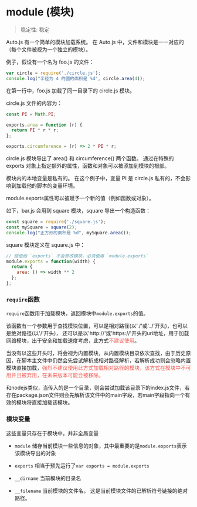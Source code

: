 # module (模块)

> 稳定性: 稳定

Auto.js 有一个简单的模块加载系统。 在 Auto.js 中，文件和模块是一一对应的（每个文件被视为一个独立的模块）。

例子，假设有一个名为 foo.js 的文件：
```js
var circle = require('./circle.js');
console.log("半径为 4 的圆的面积是 %d", circle.area(4));
```
在第一行中，foo.js 加载了同一目录下的 circle.js 模块。

circle.js 文件的内容为：
```js
const PI = Math.PI;

exports.area = function (r) {
  return PI * r * r;
};

exports.circumference = (r) => 2 * PI * r;

```
circle.js 模块导出了 area() 和 circumference() 两个函数。 通过在特殊的 exports 对象上指定额外的属性，函数和对象可以被添加到模块的根部。

模块内的本地变量是私有的。 在这个例子中，变量 PI 是 circle.js 私有的，不会影响到加载他的脚本的变量环境。

module.exports属性可以被赋予一个新的值（例如函数或对象）。

如下，bar.js 会用到 square 模块，square 导出一个构造函数：
```js
const square = require('./square.js');
const mySquare = square(2);
console.log("正方形的面积是 %d", mySquare.area());
```
square 模块定义在 square.js 中：
```js
// 赋值给 `exports` 不会修改模块，必须使用 `module.exports`
module.exports = function(width) {
  return {
    area: () => width ** 2
  };
};
```
### `require`函数
`require`函数用于加载模块，返回模块中`module.exports`的值。

该函数有一个参数用于查找模块位置，可以是相对路径(以'./'或'../'开头)，也可以是绝对路径(以'/'开头)，
还可以是以'http://'或'https://'开头的uri地址，用于加载网络模块，出于安全和加载速度考虑，此方式<font color="#ef5952">不建议使用</font>。

当没有以这些开头时，将会视为内置模块，从内置模块目录依次查找，由于历史原因，在脚本主文件中仍然会先尝试解析成相对路径解析，若解析成功则会忽略内置模块直接加载，<font color="#ef5952">强烈不建议使用此方式加载相对路径的模块，该方式在模块中不可用并且被弃用，在未来版本可能会被移除。</font>

和nodejs类似，当传入的是一个目录，则会尝试加载该目录下的index.js文件，若存在package.json文件则会先解析该文件中的main字段，若main字段指向一个有效的模块将直接加载该模块。
### 模块变量
这些变量只存在于模块中，并非全局变量
* `module` 储存当前模块一些信息的对象，其中最重要的是`module.exports`表示该模块导出的对象

* `exports` 相当于预先运行了`var exports = module.exports`
* `__dirname` 当前模块的目录名
* `__filename` 当前模块的文件名。 这是当前模块文件的已解析符号链接的绝对路径。

